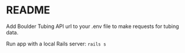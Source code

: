 # README

Add Boulder Tubing API url to your .env file to make requests for tubing data.

Run app with a local Rails server: `rails s`
